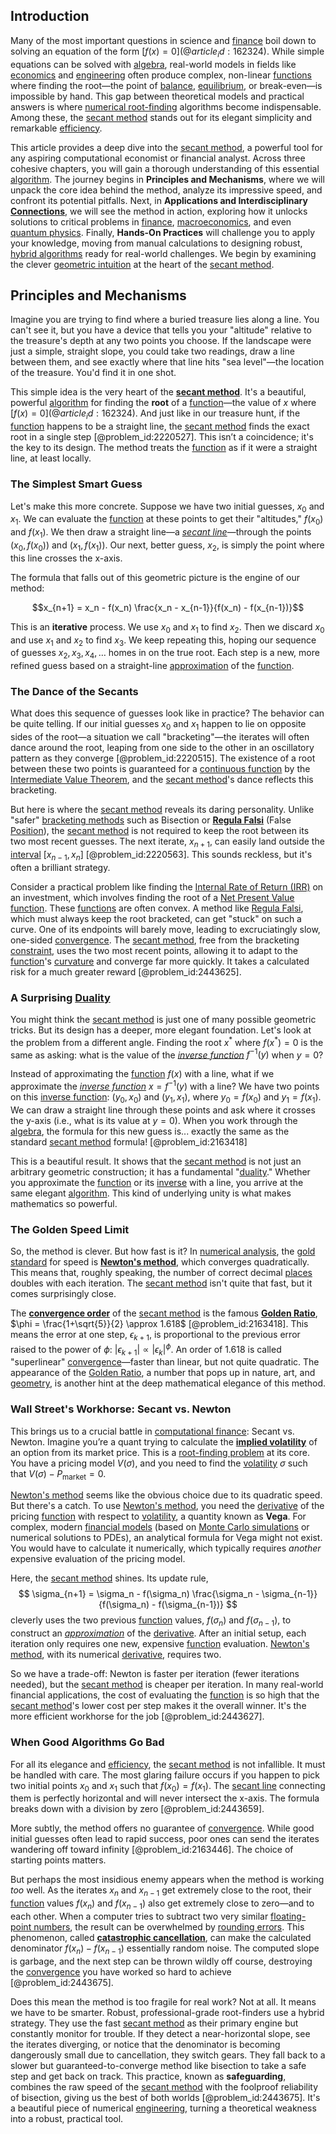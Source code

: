 ## Introduction
Many of the most important questions in science and [finance](@article_id:144433) boil down to solving an equation of the form $[f(x)=0](@article_id:162324)$. While simple equations can be solved with [algebra](@article_id:155968), real-world models in fields like [economics](@article_id:271560) and [engineering](@article_id:275179) often produce complex, non-linear [functions](@article_id:153927) where finding the root—the point of [balance](@article_id:169031), [equilibrium](@article_id:144554), or break-even—is impossible by hand. This gap between theoretical models and practical answers is where [numerical root-finding](@article_id:168019) algorithms become indispensable. Among these, the [secant method](@article_id:146992) stands out for its elegant simplicity and remarkable [efficiency](@article_id:165255).

This article provides a deep dive into the [secant method](@article_id:146992), a powerful tool for any aspiring computational economist or financial analyst. Across three cohesive chapters, you will gain a thorough understanding of this essential [algorithm](@article_id:267625). The journey begins in **Principles and Mechanisms**, where we will unpack the core idea behind the method, analyze its impressive speed, and confront its potential pitfalls. Next, in **Applications and Interdisciplinary [Connections](@article_id:193345)**, we will see the method in action, exploring how it unlocks solutions to critical problems in [finance](@article_id:144433), [macroeconomics](@article_id:146501), and even [quantum physics](@article_id:137336). Finally, **Hands-On Practices** will challenge you to apply your knowledge, moving from manual calculations to designing robust, [hybrid algorithms](@article_id:171465) ready for real-world challenges. We begin by examining the clever [geometric intuition](@article_id:171693) at the heart of the [secant method](@article_id:146992).

## Principles and Mechanisms

Imagine you are trying to find where a buried treasure lies along a line. You can't see it, but you have a device that tells you your "altitude" relative to the treasure's depth at any two points you choose. If the landscape were just a simple, straight slope, you could take two readings, draw a line between them, and see exactly where that line hits "sea level"—the location of the treasure. You'd find it in one shot.

This simple idea is the very heart of the **[secant method](@article_id:146992)**. It's a beautiful, powerful [algorithm](@article_id:267625) for finding the **root** of a [function](@article_id:141001)—the value of $x$ where $[f(x)=0](@article_id:162324)$. And just like in our treasure hunt, if the [function](@article_id:141001) happens to be a straight line, the [secant method](@article_id:146992) finds the exact root in a single step [@problem_id:2220527]. This isn’t a coincidence; it's the key to its design. The method treats the [function](@article_id:141001) as if it were a straight line, at least locally.

### The Simplest Smart Guess

Let's make this more concrete. Suppose we have two initial guesses, $x_0$ and $x_1$. We can evaluate the [function](@article_id:141001) at these points to get their "altitudes," $f(x_0)$ and $f(x_1)$. We then draw a straight line—a *[secant line](@article_id:178274)*—through the points $(x_0, f(x_0))$ and $(x_1, f(x_1))$. Our next, better guess, $x_2$, is simply the point where this line crosses the x-axis.

The formula that falls out of this geometric picture is the engine of our method:

$$x_{n+1} = x_n - f(x_n) \frac{x_n - x_{n-1}}{f(x_n) - f(x_{n-1})}$$

This is an **iterative** process. We use $x_0$ and $x_1$ to find $x_2$. Then we discard $x_0$ and use $x_1$ and $x_2$ to find $x_3$. We keep repeating this, hoping our sequence of guesses $x_2, x_3, x_4, \dots$ homes in on the true root. Each step is a new, more refined guess based on a straight-line [approximation](@article_id:165874) of the [function](@article_id:141001).

### The Dance of the Secants

What does this sequence of guesses look like in practice? The behavior can be quite telling. If our initial guesses $x_0$ and $x_1$ happen to lie on opposite sides of the root—a situation we call "bracketing"—the iterates will often dance around the root, leaping from one side to the other in an oscillatory pattern as they converge [@problem_id:2220515]. The existence of a root between these two points is guaranteed for a [continuous function](@article_id:136867) by the [Intermediate Value Theorem](@article_id:144745), and the [secant method](@article_id:146992)'s dance reflects this bracketing.

But here is where the [secant method](@article_id:146992) reveals its daring personality. Unlike "safer" [bracketing methods](@article_id:145226) such as Bisection or **[Regula Falsi](@article_id:146028)** (False [Position](@article_id:167295)), the [secant method](@article_id:146992) is not required to keep the root between its two most recent guesses. The next iterate, $x_{n+1}$, can easily land outside the [interval](@article_id:158498) $[x_{n-1}, x_n]$ [@problem_id:2220563]. This sounds reckless, but it's often a brilliant strategy.

Consider a practical problem like finding the [Internal Rate of Return (IRR)](@article_id:146527) on an investment, which involves finding the root of a [Net Present Value](@article_id:139555) [function](@article_id:141001). These [functions](@article_id:153927) are often convex. A method like [Regula Falsi](@article_id:146028), which must always keep the root bracketed, can get "stuck" on such a curve. One of its endpoints will barely move, leading to excruciatingly slow, one-sided [convergence](@article_id:141497). The [secant method](@article_id:146992), free from the bracketing [constraint](@article_id:203363), uses the two most recent points, allowing it to adapt to the [function](@article_id:141001)'s [curvature](@article_id:140525) and converge far more quickly. It takes a calculated risk for a much greater reward [@problem_id:2443625].

### A Surprising [Duality](@article_id:175848)

You might think the [secant method](@article_id:146992) is just one of many possible geometric tricks. But its design has a deeper, more elegant foundation. Let's look at the problem from a different angle. Finding the root $x^*$ where $f(x^*) = 0$ is the same as asking: what is the value of the *[inverse function](@article_id:151922)* $f^{-1}(y)$ when $y=0$?

Instead of approximating the [function](@article_id:141001) $f(x)$ with a line, what if we approximate the *[inverse function](@article_id:151922)* $x = f^{-1}(y)$ with a line? We have two points on this [inverse function](@article_id:151922): $(y_0, x_0)$ and $(y_1, x_1)$, where $y_0 = f(x_0)$ and $y_1 = f(x_1)$. We can draw a straight line through these points and ask where it crosses the y-axis (i.e., what is its value at $y=0$). When you work through the [algebra](@article_id:155968), the formula for this new guess is... exactly the same as the standard [secant method](@article_id:146992) formula! [@problem_id:2163418]

This is a beautiful result. It shows that the [secant method](@article_id:146992) is not just an arbitrary geometric construction; it has a fundamental "[duality](@article_id:175848)." Whether you approximate the [function](@article_id:141001) or its [inverse](@article_id:260340) with a line, you arrive at the same elegant [algorithm](@article_id:267625). This kind of underlying unity is what makes mathematics so powerful.

### The Golden Speed Limit

So, the method is clever. But how fast is it? In [numerical analysis](@article_id:142143), the [gold standard](@article_id:198747) for speed is **[Newton's method](@article_id:139622)**, which converges quadratically. This means that, roughly speaking, the number of correct decimal [places](@article_id:187379) doubles with each iteration. The [secant method](@article_id:146992) isn't quite that fast, but it comes surprisingly close.

The **[convergence order](@article_id:170307)** of the [secant method](@article_id:146992) is the famous **[Golden Ratio](@article_id:138603)**, $\phi = \frac{1+\sqrt{5}}{2} \approx 1.618$ [@problem_id:2163418]. This means the error at one step, $\epsilon_{k+1}$, is proportional to the previous error raised to the power of $\phi$: $|\epsilon_{k+1}| \propto |\epsilon_k|^\phi$. An order of 1.618 is called "superlinear" [convergence](@article_id:141497)—faster than linear, but not quite quadratic. The appearance of the [Golden Ratio](@article_id:138603), a number that pops up in nature, art, and [geometry](@article_id:199231), is another hint at the deep mathematical elegance of this method.

### Wall Street's Workhorse: Secant vs. Newton

This brings us to a crucial battle in [computational finance](@article_id:145362): Secant vs. Newton. Imagine you’re a quant trying to calculate the **[implied volatility](@article_id:141648)** of an option from its market price. This is a [root-finding problem](@article_id:174500) at its core. You have a pricing model $V(\sigma)$, and you need to find the [volatility](@article_id:266358) $\sigma$ such that $V(\sigma) - P_{\text{market}} = 0$.

[Newton's method](@article_id:139622) seems like the obvious choice due to its quadratic speed. But there's a catch. To use [Newton's method](@article_id:139622), you need the [derivative](@article_id:157426) of the pricing [function](@article_id:141001) with respect to [volatility](@article_id:266358), a quantity known as **Vega**. For complex, modern [financial models](@article_id:275803) (based on [Monte Carlo simulations](@article_id:192999) or numerical solutions to PDEs), an analytical formula for Vega might not exist. You would have to calculate it numerically, which typically requires *another* expensive evaluation of the pricing model.

Here, the [secant method](@article_id:146992) shines. Its update rule,
$$ \sigma_{n+1} = \sigma_n - f(\sigma_n) \frac{\sigma_n - \sigma_{n-1}}{f(\sigma_n) - f(\sigma_{n-1})} $$
cleverly uses the two previous [function](@article_id:141001) values, $f(\sigma_n)$ and $f(\sigma_{n-1})$, to construct an *[approximation](@article_id:165874)* of the [derivative](@article_id:157426). After an initial setup, each iteration only requires one new, expensive [function](@article_id:141001) evaluation. [Newton's method](@article_id:139622), with its numerical [derivative](@article_id:157426), requires two.

So we have a trade-off: Newton is faster per iteration (fewer iterations needed), but the [secant method](@article_id:146992) is cheaper per iteration. In many real-world financial applications, the cost of evaluating the [function](@article_id:141001) is so high that the [secant method](@article_id:146992)'s lower cost per step makes it the overall winner. It's the more efficient workhorse for the job [@problem_id:2443627].

### When Good Algorithms Go Bad

For all its elegance and [efficiency](@article_id:165255), the [secant method](@article_id:146992) is not infallible. It must be handled with care. The most glaring failure occurs if you happen to pick two initial points $x_0$ and $x_1$ such that $f(x_0) = f(x_1)$. The [secant line](@article_id:178274) connecting them is perfectly horizontal and will never intersect the x-axis. The formula breaks down with a division by zero [@problem_id:2443659].

More subtly, the method offers no guarantee of [convergence](@article_id:141497). While good initial guesses often lead to rapid success, poor ones can send the iterates wandering off toward infinity [@problem_id:2163446]. The choice of starting points matters.

But perhaps the most insidious enemy appears when the method is working *too* well. As the iterates $x_n$ and $x_{n-1}$ get extremely close to the root, their [function](@article_id:141001) values $f(x_n)$ and $f(x_{n-1})$ also get extremely close to zero—and to each other. When a computer tries to subtract two very similar [floating-point numbers](@article_id:172822), the result can be overwhelmed by [rounding errors](@article_id:143362). This phenomenon, called **[catastrophic cancellation](@article_id:136949)**, can make the calculated denominator $f(x_n) - f(x_{n-1})$ essentially random noise. The computed slope is garbage, and the next step can be thrown wildly off course, destroying the [convergence](@article_id:141497) you have worked so hard to achieve [@problem_id:2443675].

Does this mean the method is too fragile for real work? Not at all. It means we have to be smarter. Robust, professional-grade root-finders use a hybrid strategy. They use the fast [secant method](@article_id:146992) as their primary engine but constantly monitor for trouble. If they detect a near-horizontal slope, see the iterates diverging, or notice that the denominator is becoming dangerously small due to cancellation, they switch gears. They fall back to a slower but guaranteed-to-converge method like bisection to take a safe step and get back on track. This practice, known as **safeguarding**, combines the raw speed of the [secant method](@article_id:146992) with the foolproof reliability of bisection, giving us the best of both worlds [@problem_id:2443675]. It's a beautiful piece of numerical [engineering](@article_id:275179), turning a theoretical weakness into a robust, practical tool.

